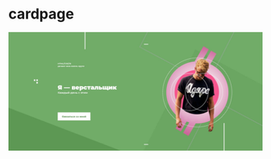 # cardpage
<img src="https://raw.githubusercontent.com/AlexandrKutsenko/cardpage/master/screencapture-localhost-63342-cardpage-layout-index-html-2018-06-21-20_41_22.jpg"></img>
